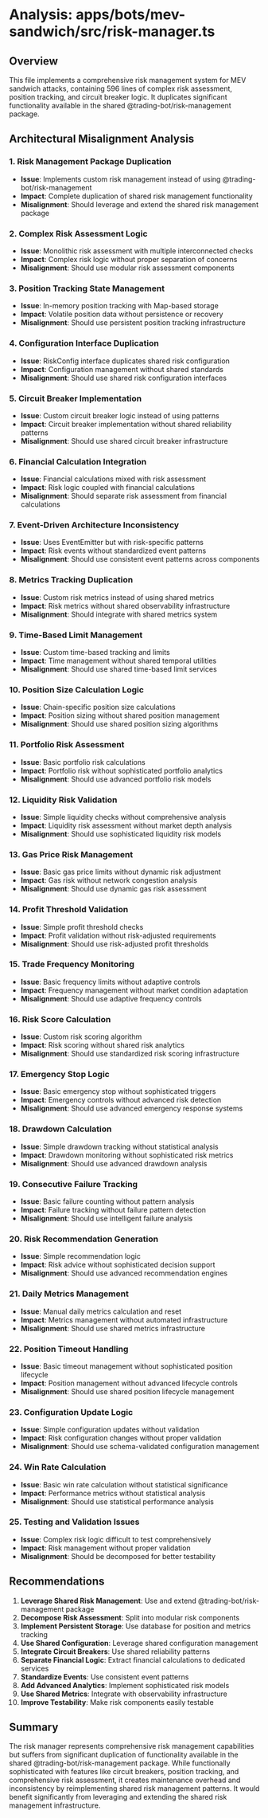 # Analysis: apps/bots/mev-sandwich/src/risk-manager.ts

## Overview
This file implements a comprehensive risk management system for MEV sandwich attacks, containing 596 lines of complex risk assessment, position tracking, and circuit breaker logic. It duplicates significant functionality available in the shared @trading-bot/risk-management package.

## Architectural Misalignment Analysis

### 1. **Risk Management Package Duplication**
- **Issue**: Implements custom risk management instead of using @trading-bot/risk-management
- **Impact**: Complete duplication of shared risk management functionality
- **Misalignment**: Should leverage and extend the shared risk management package

### 2. **Complex Risk Assessment Logic**
- **Issue**: Monolithic risk assessment with multiple interconnected checks
- **Impact**: Complex risk logic without proper separation of concerns
- **Misalignment**: Should use modular risk assessment components

### 3. **Position Tracking State Management**
- **Issue**: In-memory position tracking with Map-based storage
- **Impact**: Volatile position data without persistence or recovery
- **Misalignment**: Should use persistent position tracking infrastructure

### 4. **Configuration Interface Duplication**
- **Issue**: RiskConfig interface duplicates shared risk configuration
- **Impact**: Configuration management without shared standards
- **Misalignment**: Should use shared risk configuration interfaces

### 5. **Circuit Breaker Implementation**
- **Issue**: Custom circuit breaker logic instead of using patterns
- **Impact**: Circuit breaker implementation without shared reliability patterns
- **Misalignment**: Should use shared circuit breaker infrastructure

### 6. **Financial Calculation Integration**
- **Issue**: Financial calculations mixed with risk assessment
- **Impact**: Risk logic coupled with financial calculations
- **Misalignment**: Should separate risk assessment from financial calculations

### 7. **Event-Driven Architecture Inconsistency**
- **Issue**: Uses EventEmitter but with risk-specific patterns
- **Impact**: Risk events without standardized event patterns
- **Misalignment**: Should use consistent event patterns across components

### 8. **Metrics Tracking Duplication**
- **Issue**: Custom risk metrics instead of using shared metrics
- **Impact**: Risk metrics without shared observability infrastructure
- **Misalignment**: Should integrate with shared metrics system

### 9. **Time-Based Limit Management**
- **Issue**: Custom time-based tracking and limits
- **Impact**: Time management without shared temporal utilities
- **Misalignment**: Should use shared time-based limit services

### 10. **Position Size Calculation Logic**
- **Issue**: Chain-specific position size calculations
- **Impact**: Position sizing without shared position management
- **Misalignment**: Should use shared position sizing algorithms

### 11. **Portfolio Risk Assessment**
- **Issue**: Basic portfolio risk calculations
- **Impact**: Portfolio risk without sophisticated portfolio analytics
- **Misalignment**: Should use advanced portfolio risk models

### 12. **Liquidity Risk Validation**
- **Issue**: Simple liquidity checks without comprehensive analysis
- **Impact**: Liquidity risk assessment without market depth analysis
- **Misalignment**: Should use sophisticated liquidity risk models

### 13. **Gas Price Risk Management**
- **Issue**: Basic gas price limits without dynamic risk adjustment
- **Impact**: Gas risk without network congestion analysis
- **Misalignment**: Should use dynamic gas risk assessment

### 14. **Profit Threshold Validation**
- **Issue**: Simple profit threshold checks
- **Impact**: Profit validation without risk-adjusted requirements
- **Misalignment**: Should use risk-adjusted profit thresholds

### 15. **Trade Frequency Monitoring**
- **Issue**: Basic frequency limits without adaptive controls
- **Impact**: Frequency management without market condition adaptation
- **Misalignment**: Should use adaptive frequency controls

### 16. **Risk Score Calculation**
- **Issue**: Custom risk scoring algorithm
- **Impact**: Risk scoring without shared risk analytics
- **Misalignment**: Should use standardized risk scoring infrastructure

### 17. **Emergency Stop Logic**
- **Issue**: Basic emergency stop without sophisticated triggers
- **Impact**: Emergency controls without advanced risk detection
- **Misalignment**: Should use advanced emergency response systems

### 18. **Drawdown Calculation**
- **Issue**: Simple drawdown tracking without statistical analysis
- **Impact**: Drawdown monitoring without sophisticated risk metrics
- **Misalignment**: Should use advanced drawdown analysis

### 19. **Consecutive Failure Tracking**
- **Issue**: Basic failure counting without pattern analysis
- **Impact**: Failure tracking without failure pattern detection
- **Misalignment**: Should use intelligent failure analysis

### 20. **Risk Recommendation Generation**
- **Issue**: Simple recommendation logic
- **Impact**: Risk advice without sophisticated decision support
- **Misalignment**: Should use advanced recommendation engines

### 21. **Daily Metrics Management**
- **Issue**: Manual daily metrics calculation and reset
- **Impact**: Metrics management without automated infrastructure
- **Misalignment**: Should use shared metrics infrastructure

### 22. **Position Timeout Handling**
- **Issue**: Basic timeout management without sophisticated position lifecycle
- **Impact**: Position management without advanced lifecycle controls
- **Misalignment**: Should use shared position lifecycle management

### 23. **Configuration Update Logic**
- **Issue**: Simple configuration updates without validation
- **Impact**: Risk configuration changes without proper validation
- **Misalignment**: Should use schema-validated configuration management

### 24. **Win Rate Calculation**
- **Issue**: Basic win rate calculation without statistical significance
- **Impact**: Performance metrics without statistical analysis
- **Misalignment**: Should use statistical performance analysis

### 25. **Testing and Validation Issues**
- **Issue**: Complex risk logic difficult to test comprehensively
- **Impact**: Risk management without proper validation
- **Misalignment**: Should be decomposed for better testability

## Recommendations

1. **Leverage Shared Risk Management**: Use and extend @trading-bot/risk-management package
2. **Decompose Risk Assessment**: Split into modular risk components
3. **Implement Persistent Storage**: Use database for position and metrics tracking
4. **Use Shared Configuration**: Leverage shared configuration management
5. **Integrate Circuit Breakers**: Use shared reliability patterns
6. **Separate Financial Logic**: Extract financial calculations to dedicated services
7. **Standardize Events**: Use consistent event patterns
8. **Add Advanced Analytics**: Implement sophisticated risk models
9. **Use Shared Metrics**: Integrate with observability infrastructure
10. **Improve Testability**: Make risk components easily testable

## Summary
The risk manager represents comprehensive risk management capabilities but suffers from significant duplication of functionality available in the shared @trading-bot/risk-management package. While functionally sophisticated with features like circuit breakers, position tracking, and comprehensive risk assessment, it creates maintenance overhead and inconsistency by reimplementing shared risk management patterns. It would benefit significantly from leveraging and extending the shared risk management infrastructure.